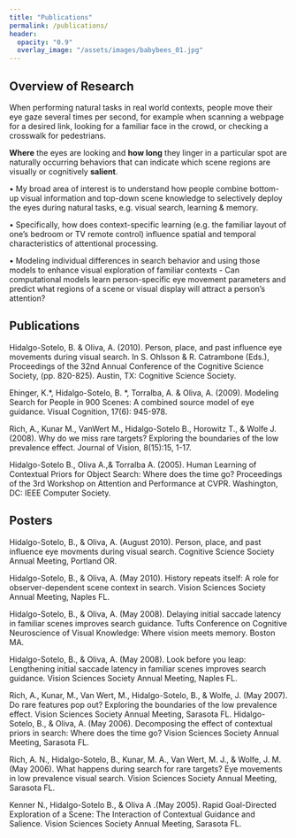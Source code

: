 ```yaml
---
title: "Publications"
permalink: /publications/
header:
  opacity: "0.9"
  overlay_image: "/assets/images/babybees_01.jpg"
---
```


## Overview of Research

When performing natural tasks in real world contexts, people move their eye gaze several times per second, for example when scanning a webpage for a desired link, looking for a familiar face in the crowd, or checking a crosswalk for pedestrians.  

**Where** the eyes are looking and **how long** they linger in a particular spot are naturally occurring behaviors that can indicate which scene regions are visually or cognitively **salient**.  

•	My broad area of interest is to understand how people combine bottom-up visual information and top-down scene knowledge to selectively deploy the eyes during natural tasks, e.g. visual search, learning & memory.

•	Specifically, how does context-specific learning (e.g. the familiar layout of one’s bedroom or TV remote control) influence spatial and temporal characteristics of attentional processing.  

•	Modeling individual differences in search behavior and using those models to enhance visual exploration of familiar contexts - Can computational models learn person-specific eye movement parameters and predict what regions of a scene or visual display will attract a person’s attention?

## Publications

Hidalgo-Sotelo, B. & Oliva, A. (2010).  Person, place, and past influence eye movements during visual search.  In S. Ohlsson & R. Catrambone (Eds.), Proceedings of the 32nd Annual Conference of the Cognitive Science Society, (pp. 820-825). Austin, TX: Cognitive Science Society.

Ehinger, K.*, Hidalgo-Sotelo, B. *, Torralba, A. & Oliva, A. (2009).  Modeling Search for People in 900 Scenes: A combined source model of eye guidance. Visual Cognition, 17(6): 945-978. 

Rich, A., Kunar M., VanWert M., Hidalgo-Sotelo B., Horowitz T., & Wolfe J. (2008).  Why do we miss rare targets? Exploring the boundaries of the low prevalence effect. Journal of Vision, 8(15):15, 1-17.

Hidalgo-Sotelo B., Oliva A.,& Torralba A. (2005).  Human Learning of Contextual Priors for Object Search: Where does the time go?  Proceedings of the 3rd Workshop on Attention and Performance at CVPR. Washington, DC: IEEE Computer Society.

## Posters

Hidalgo-Sotelo, B., & Oliva, A. (August 2010). Person, place, and past influence eye movments during visual search. Cognitive Science Society Annual Meeting, Portland OR. 

Hidalgo-Sotelo, B., & Oliva, A. (May 2010). History repeats itself: A role for observer-dependent scene context in search. Vision Sciences Society Annual Meeting, Naples FL.

Hidalgo-Sotelo, B., & Oliva, A. (May 2008). Delaying initial saccade latency in familiar scenes improves search guidance. Tufts Conference on Cognitive Neuroscience of Visual Knowledge: Where vision meets memory. Boston MA. 

Hidalgo-Sotelo, B., & Oliva, A. (May 2008). Look before you leap: Lengthening initial saccade latency in familiar scenes improves search guidance. Vision Sciences Society Annual Meeting, Naples FL.

Rich, A., Kunar, M., Van Wert, M., Hidalgo-Sotelo, B., & Wolfe, J. (May 2007).  Do rare features pop out? Exploring the boundaries of the low prevalence effect. Vision Sciences Society Annual Meeting, Sarasota FL.
Hidalgo-Sotelo, B., & Oliva, A. (May 2006). Decomposing the effect of contextual priors in search: Where does the time go? Vision Sciences Society Annual Meeting, Sarasota FL.

Rich, A. N., Hidalgo-Sotelo, B., Kunar, M. A., Van Wert, M. J., & Wolfe, J. M. (May 2006). 
What happens during search for rare targets? Eye movements in low prevalence visual search. Vision Sciences Society Annual Meeting, Sarasota FL.

Kenner N., Hidalgo-Sotelo B., & Oliva A .(May 2005).  Rapid Goal-Directed Exploration of a Scene: The Interaction of Contextual Guidance and Salience. Vision Sciences Society Annual Meeting, Sarasota FL.

